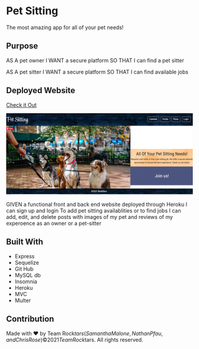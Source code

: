 # Pet Sitting
The most amazing app for all of your pet needs!

## Purpose
AS A pet owner
I WANT a secure platform
SO THAT I can find a pet sitter

AS A pet sitter
I WANT a secure platform
SO THAT I can find available jobs

## Deployed Website
[Check it Out](https://rockstars-pet-sitting.herokuapp.com/)

![Image of Pet Sitting](./public/img/screenshot.PNG)

GIVEN a functional front and back end website deployed through Heroku
I can sign up and login
To add pet sitting availablities or to find jobs
I can add, edit, and delete posts with images of my pet and reviews of my experoence as an owner or a pet-sitter

## Built With
* Express
* Sequelize
* Git Hub
* MySQL db
* Insomnia
* Heroku
* MVC
* Multer

## Contribution
Made with ❤️ by Team Rock$tars (Samantha Malone, Nathan Pfau, and Chris Rose)
© 2021 Team Rock$tars. All rights reserved.
